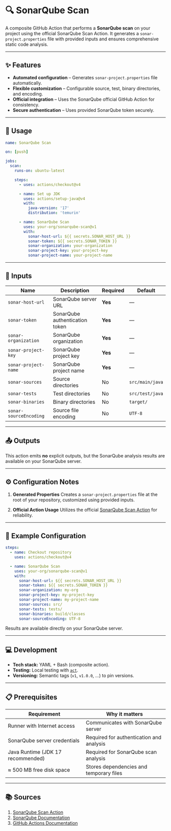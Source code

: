 # 🔍 SonarQube Scan

A composite GitHub Action that performs a **SonarQube scan** on your project using the official SonarQube Scan Action. It generates a `sonar-project.properties` file with provided inputs and ensures comprehensive static code analysis.

---

## ✨ Features

* **Automated configuration** – Generates `sonar-project.properties` file automatically.
* **Flexible customization** – Configurable source, test, binary directories, and encoding.
* **Official integration** – Uses the SonarQube official GitHub Action for consistency.
* **Secure authentication** – Uses provided SonarQube token securely.

---

## 🚀 Usage

```yaml
name: SonarQube Scan

on: [push]

jobs:
  scan:
    runs-on: ubuntu-latest

    steps:
      - uses: actions/checkout@v4

      - name: Set up JDK
        uses: actions/setup-java@v4
        with:
          java-version: '17'
          distribution: 'temurin'

      - name: SonarQube Scan
        uses: your-org/sonarqube-scan@v1
        with:
          sonar-host-url: ${{ secrets.SONAR_HOST_URL }}
          sonar-token: ${{ secrets.SONAR_TOKEN }}
          sonar-organization: your-organization
          sonar-project-key: your-project-key
          sonar-project-name: your-project-name
```

---

## 🔡 Inputs

| Name                   | Description                    | Required | Default         |
| ---------------------- | ------------------------------ | -------- | --------------- |
| `sonar-host-url`       | SonarQube server URL           | **Yes**  | —               |
| `sonar-token`          | SonarQube authentication token | **Yes**  | —               |
| `sonar-organization`   | SonarQube organization         | **Yes**  | —               |
| `sonar-project-key`    | SonarQube project key          | **Yes**  | —               |
| `sonar-project-name`   | SonarQube project name         | **Yes**  | —               |
| `sonar-sources`        | Source directories             | No       | `src/main/java` |
| `sonar-tests`          | Test directories               | No       | `src/test/java` |
| `sonar-binaries`       | Binary directories             | No       | `target/`       |
| `sonar-sourceEncoding` | Source file encoding           | No       | `UTF-8`         |

---

## 📤 Outputs

This action emits **no** explicit outputs, but the SonarQube analysis results are available on your SonarQube server.

---

## ⚙️ Configuration Notes

1. **Generated Properties**
   Creates a `sonar-project.properties` file at the root of your repository, customized using provided inputs.

2. **Official Action Usage**
   Utilizes the official [SonarQube Scan Action](https://github.com/SonarSource/sonarqube-scan-action) for reliability.

---

## 📂 Example Configuration

```yaml
steps:
  - name: Checkout repository
    uses: actions/checkout@v4

  - name: SonarQube Scan
    uses: your-org/sonarqube-scan@v1
    with:
      sonar-host-url: ${{ secrets.SONAR_HOST_URL }}
      sonar-token: ${{ secrets.SONAR_TOKEN }}
      sonar-organization: my-org
      sonar-project-key: my-project-key
      sonar-project-name: my-project-name
      sonar-sources: src/
      sonar-tests: tests/
      sonar-binaries: build/classes
      sonar-sourceEncoding: UTF-8
```

Results are available directly on your SonarQube server.

---

## 💻 Development

* **Tech stack:** YAML + Bash (composite action).
* **Testing:** Local testing with [`act`](https://github.com/nektos/act).
* **Versioning:** Semantic tags (`v1`, `v1.0.0`, …) to pin versions.

---

## 📋 Prerequisites

| Requirement                       | Why it matters                           |
| --------------------------------- | ---------------------------------------- |
| Runner with Internet access       | Communicates with SonarQube server       |
| SonarQube server credentials      | Required for authentication and analysis |
| Java Runtime (JDK 17 recommended) | Required for SonarQube scan analysis     |
| ≈ 500 MB free disk space          | Stores dependencies and temporary files  |

---

## 📚 Sources

1. [SonarQube Scan Action](https://github.com/SonarSource/sonarqube-scan-action)
2. [SonarQube Documentation](https://docs.sonarqube.org/latest/)
3. [GitHub Actions Documentation](https://docs.github.com/en/actions)
